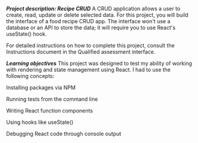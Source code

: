 ***Project description: Recipe CRUD***
A CRUD application allows a user to create, read, update or delete selected data. For this project, you will build the interface of a food recipe CRUD app. The interface won't use a database or an API to store the data; it will require you to use React's useState() hook.

For detailed instructions on how to complete this project, consult the Instructions document in the Qualified assessment interface.

***Learning objectives***
This project was designed to test my ability of working with rendering and state management using React. I had to use the following concepts:

Installing packages via NPM

Running tests from the command line

Writing React function components

Using hooks like useState()

Debugging React code through console output

